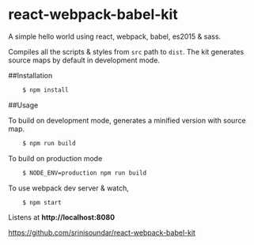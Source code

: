 # react-webpack-babel-kit

A simple hello world using react, webpack, babel, es2015 & sass.

Compiles all the scripts & styles from `src` path to `dist`. The kit generates source maps by default in development mode.

##Installation

```bash
    $ npm install
```

##Usage

To build on development mode, generates a minified version with source map.

```bash
    $ npm run build
```

To build on production mode

```bash
    $ NODE_ENV=production npm run build
```

To use webpack dev server & watch,

```bash
    $ npm start
```

Listens at **http://localhost:8080**

https://github.com/srinisoundar/react-webpack-babel-kit
